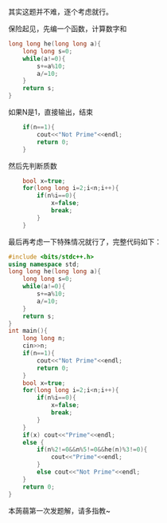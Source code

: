 其实这题并不难，逐个考虑就行。

保险起见，先编一个函数，计算数字和
```cpp
long long he(long long a){
	long long s=0;
	while(a!=0){
		s+=a%10;
		a/=10;
	}
	return s;
}
```
如果N是1，直接输出，结束
```cpp
	if(n==1){
		cout<<"Not Prime"<<endl;
		return 0;
	}
```
然后先判断质数
```cpp
	bool x=true;
	for(long long i=2;i<n;i++){
		if(n%i==0){
			x=false;
			break;
		}
	}
```
最后再考虑一下特殊情况就行了，完整代码如下：
```cpp
#include <bits/stdc++.h>
using namespace std;
long long he(long long a){
	long long s=0;
	while(a!=0){
		s+=a%10;
		a/=10;
	}
	return s;
}
int main(){
	long long n;
	cin>>n;
	if(n==1){
		cout<<"Not Prime"<<endl;
		return 0;
	}
	bool x=true;
	for(long long i=2;i<n;i++){
		if(n%i==0){
			x=false;
			break;
		}
	}
	if(x) cout<<"Prime"<<endl;
	else {
		if(n%2!=0&&n%5!=0&&he(n)%3!=0){
			cout<<"Prime"<<endl;
		}
		else cout<<"Not Prime"<<endl;
	}
	return 0;
}
```
本蒟蒻第一次发题解，请多指教~
